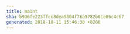 ```yaml
---
title: maint
sha: b936fe223ffce8dea9804f78a9782b0ce06c4c67
generated: 2018-10-11 15:46:30 +0200
---
```

